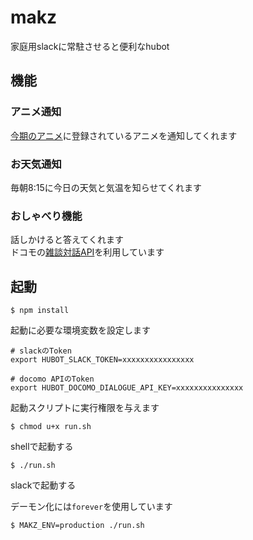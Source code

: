 # makz
家庭用slackに常駐させると便利なhubot

## 機能
### アニメ通知
[今期のアニメ](http://konkinoani.me/user/crifff)に登録されているアニメを通知してくれます

### お天気通知
毎朝8:15に今日の天気と気温を知らせてくれます

### おしゃべり機能
話しかけると答えてくれます  
ドコモの[雑談対話API](https://dev.smt.docomo.ne.jp/?p=docs.api.page&api_name=dialogue&p_name=api_usage_scenario)を利用しています

## 起動

```
$ npm install
```

起動に必要な環境変数を設定します

```bash:.bashrc
# slackのToken
export HUBOT_SLACK_TOKEN=xxxxxxxxxxxxxxxx

# docomo APIのToken
export HUBOT_DOCOMO_DIALOGUE_API_KEY=xxxxxxxxxxxxxxx
```

起動スクリプトに実行権限を与えます

```
$ chmod u+x run.sh
```


shellで起動する

```
$ ./run.sh
```

slackで起動する  

デーモン化には`forever`を使用しています
```
$ MAKZ_ENV=production ./run.sh
```
